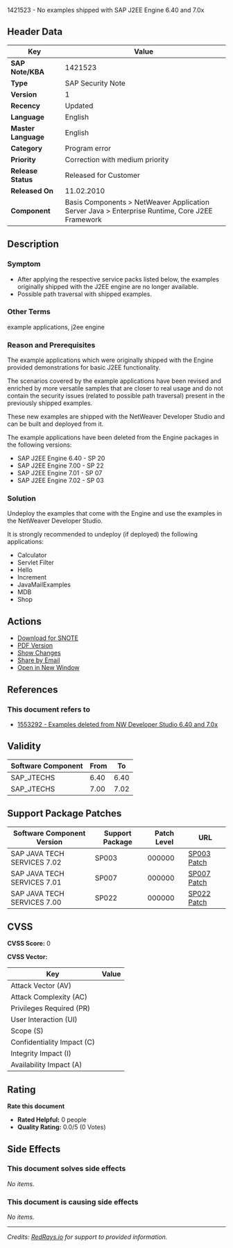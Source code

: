 1421523 - No examples shipped with SAP J2EE Engine 6.40 and 7.0x

## Header Data

| Key                        | Value                                                                                                                                              |
|----------------------------|----------------------------------------------------------------------------------------------------------------------------------------------------|
| **SAP Note/KBA**           | 1421523                                                                                                                                             |
| **Type**                   | SAP Security Note                                                                                                                                   |
| **Version**                | 1                                                                                                                                                   |
| **Recency**                | Updated                                                                                                                                                |
| **Language**               | English                                                                                                                                             |
| **Master Language**        | English                                                                                                                                             |
| **Category**               | Program error                                                                                                                                       |
| **Priority**               | Correction with medium priority                                                                                                                       |
| **Release Status**         | Released for Customer                                                                                                                                |
| **Released On**            | 11.02.2010                                                                                                                                           |
| **Component**              | Basis Components > NetWeaver Application Server Java > Enterprise Runtime, Core J2EE Framework                                                      |

## Description

### Symptom

- After applying the respective service packs listed below, the examples originally shipped with the J2EE engine are no longer available.
- Possible path traversal with shipped examples.

### Other Terms

example applications, j2ee engine

### Reason and Prerequisites

The example applications which were originally shipped with the Engine provided demonstrations for basic J2EE functionality.

The scenarios covered by the example applications have been revised and enriched by more versatile samples that are closer to real usage and do not contain the security issues (related to possible path traversal) present in the previously shipped examples.

These new examples are shipped with the NetWeaver Developer Studio and can be built and deployed from it.

The example applications have been deleted from the Engine packages in the following versions:

- SAP J2EE Engine 6.40 - SP 20
- SAP J2EE Engine 7.00 - SP 22
- SAP J2EE Engine 7.01 - SP 07
- SAP J2EE Engine 7.02 - SP 03

### Solution

Undeploy the examples that come with the Engine and use the examples in the NetWeaver Developer Studio.

It is strongly recommended to undeploy (if deployed) the following applications:

- Calculator
- Servlet Filter
- Hello
- Increment
- JavaMailExamples
- MDB
- Shop

## Actions

- [Download for SNOTE](https://notesdownloads.sap.com/note/0040000016949262017)
- [PDF Version](https://userapps.support.sap.com/sap/support/sfm/notes/print/0001421523?language=en-US&token=ABFA596D17D922D6F6E62C4BD9EF287E)
- [Show Changes](https://me.sap.com/notesLatestChanges/0001421523/E/diff)
- [Share by Email](https://me.sap.com/notes/0001421523/share)
- [Open in New Window](https://me.sap.com/notes/0001421523/open)

## References

### This document refers to

- [1553292 - Examples deleted from NW Developer Studio 6.40 and 7.0x](https://me.sap.com/notes/1553292)

## Validity

| Software Component | From | To   |
|--------------------|------|------|
| SAP_JTECHS         | 6.40 | 6.40 |
| SAP_JTECHS         | 7.00 | 7.02 |

## Support Package Patches

| Software Component Version        | Support Package | Patch Level | URL                                                                                                                                                                                               |
|-----------------------------------|-----------------|-------------|---------------------------------------------------------------------------------------------------------------------------------------------------------------------------------------------------|
| SAP JAVA TECH SERVICES 7.02       | SP003           | 000000      | [SP003 Patch](https://userapps.support.sap.com/sap/support/swdc/notes?cvnr=01200615320200012532&support_package=SP003&patch_level=000000)                                                        |
| SAP JAVA TECH SERVICES 7.01       | SP007           | 000000      | [SP007 Patch](https://userapps.support.sap.com/sap/support/swdc/notes?cvnr=01200615320200010811&support_package=SP007&patch_level=000000)                                                        |
| SAP JAVA TECH SERVICES 7.00       | SP022           | 000000      | [SP022 Patch](https://userapps.support.sap.com/sap/support/swdc/notes?cvnr=01200314690200004227&support_package=SP022&patch_level=000000)                                                        |

## CVSS

**CVSS Score:** 0

**CVSS Vector:**

| Key                           | Value |
|-------------------------------|-------|
| Attack Vector (AV)            |       |
| Attack Complexity (AC)        |       |
| Privileges Required (PR)      |       |
| User Interaction (UI)         |       |
| Scope (S)                     |       |
| Confidentiality Impact (C)    |       |
| Integrity Impact (I)          |       |
| Availability Impact (A)       |       |

## Rating

**Rate this document**

- **Rated Helpful:** 0 people
- **Quality Rating:** 0.0/5 (0 Votes)

## Side Effects

### This document solves side effects

_No items._

### This document is causing side effects

_No items._

---

*Credits: [RedRays.io](https://redrays.io) for support to provided information.*